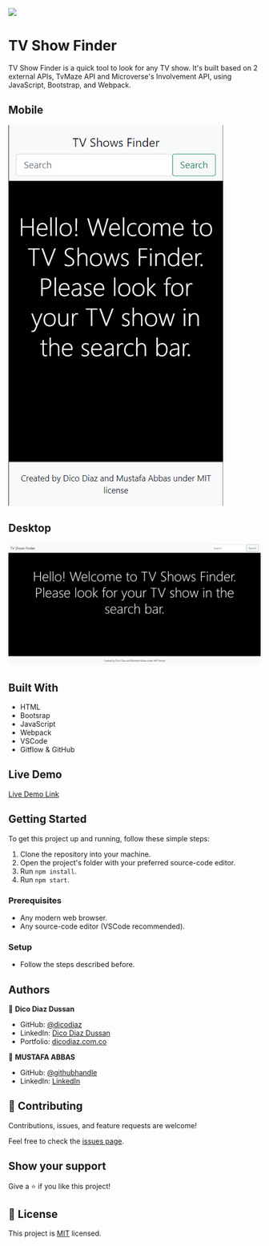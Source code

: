 ![](https://img.shields.io/badge/Microverse-blueviolet)

# TV Show Finder

TV Show Finder is a quick tool to look for any TV show. It's built based on 2 external APIs, TvMaze API and Microverse's Involvement API, using JavaScript, Bootstrap, and Webpack.

## Mobile

![screenshot](./app_screenshot.png)

## Desktop

![screenshot](./app_screenshot-2.png)

## Built With

- HTML
- Bootsrap
- JavaScript
- Webpack
- VSCode
- Gitflow & GitHub

## Live Demo

[Live Demo Link](https://dicodiaz.me/tv-shows-finder/)

## Getting Started

To get this project up and running, follow these simple steps:

1. Clone the repository into your machine.
2. Open the project's folder with your preferred source-code editor.
3. Run `npm install`.
4. Run `npm start`.

### Prerequisites

- Any modern web browser.
- Any source-code editor (VSCode recommended).

### Setup

- Follow the steps described before.

## Authors

👤 **Dico Diaz Dussan**

- GitHub: [@dicodiaz](https://github.com/dicodiaz)
- LinkedIn: [Dico Diaz Dussan](https://www.linkedin.com/in/dico-diaz-dussan/)
- Portfolio: [dicodiaz.com.co](https://dicodiaz.com.co)

👤 **MUSTAFA ABBAS**

- GitHub: [@githubhandle](https://github.com/mustabbas)
- LinkedIn: [LinkedIn](https://www.linkedin.com/in/mustafa-abbas-7555ba10a)

## 🤝 Contributing

Contributions, issues, and feature requests are welcome!

Feel free to check the [issues page](https://github.com/mustabbas/TvMovies/issues).

## Show your support

Give a ⭐️ if you like this project!

## 📝 License

This project is [MIT](./MIT.md) licensed.
